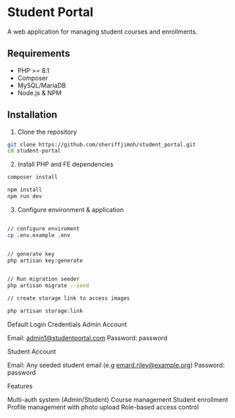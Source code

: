 # Student Portal

A web application for managing student courses and enrollments.

## Requirements

- PHP >= 8.1
- Composer
- MySQL/MariaDB
- Node.js & NPM

## Installation

1. Clone the repository
```bash
git clone https://github.com/sheriffjimoh/student_portal.git
cd student-portal
```
2. Install PHP and FE dependencies

```bash
composer install

npm install
npm run dev

```
3. Configure environment & application
```bash

// configure enviroment
cp .env.example .env


// generate key
php artisan key:generate


// Run migration seeder
php artisan migrate --seed

// create storage link to access images

php artisan storage:link
```

Default Login Credentials
Admin Account

Email: admin1@studentportal.com
Password: password

Student Account

Email: Any seeded student email (e.g emard.riley@example.org)
Password: password

Features

Multi-auth system (Admin/Student)
Course management
Student enrollment
Profile management with photo upload
Role-based access control
